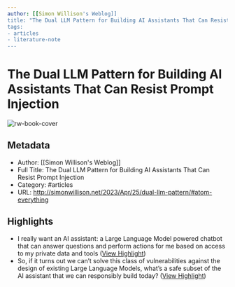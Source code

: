 ```yaml
---
author: [[Simon Willison's Weblog]]
title: "The Dual LLM Pattern for Building AI Assistants That Can Resist Prompt Injection"
tags: 
- articles
- literature-note
---
```

# The Dual LLM Pattern for Building AI Assistants That Can Resist Prompt Injection

![rw-book-cover](https://simonwillison.net/favicon.ico)

## Metadata
- Author: [[Simon Willison's Weblog]]
- Full Title: The Dual LLM Pattern for Building AI Assistants That Can Resist Prompt Injection
- Category: #articles
- URL: http://simonwillison.net/2023/Apr/25/dual-llm-pattern/#atom-everything

## Highlights
- I really want an AI assistant: a Large Language Model powered chatbot that can answer questions and perform actions for me based on access to my private data and tools ([View Highlight](https://read.readwise.io/read/01gyzfb2hm6hczc2gtx4185gb5))
- So, if it turns out we can’t solve this class of vulnerabilities against the design of existing Large Language Models, what’s a safe subset of the AI assistant that we can responsibly build today? ([View Highlight](https://read.readwise.io/read/01gyzfc6w8qdygyr1gpfdqzkkk))
